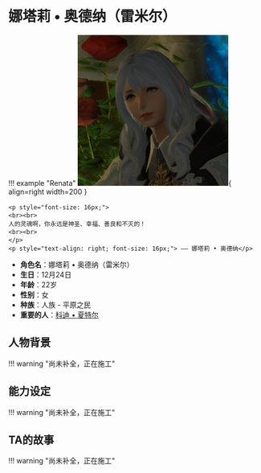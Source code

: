 # **娜塔莉 • 奥德纳（雷米尔）**

!!! example "Renata"
    ![Image title](./Image/Renascita.png){ align=right width=200 }

    <p style="font-size: 16px;">
    <br><br>
    人的灵魂啊，你永远是神圣、幸福、善良和不灭的！
    <br><br>
    </p>
    <p style="text-align: right; font-size: 16px;"> —— 娜塔莉 • 奥德纳</p>

<div class="grid cards" markdown>

  - **角色名**：娜塔莉 • 奥德纳（雷米尔）
  - **生日**：12月24日
  - **年龄**：22岁
  - **性别**：女
  - **种族**：人族 - 平原之民
  - **重要的人**：[科迪 • 夏特尔](Shelter.md)

</div>

## **人物背景**
!!! warning "尚未补全，正在施工"

## **能力设定**
!!! warning "尚未补全，正在施工"

## **TA的故事**
!!! warning "尚未补全，正在施工"